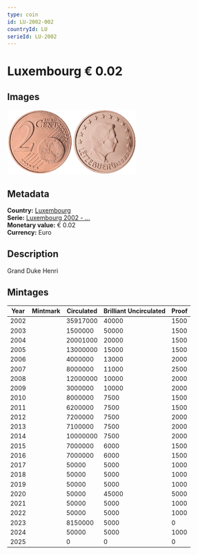 ```yaml
---
type: coin
id: LU-2002-002
countryId: LU
serieId: LU-2002
---
```


# Luxembourg € 0.02

## Images

<img src="../../../Images/common-2002-002.webp" height="150" alt="Front image"><img src="Images/luxembourg-2002-002.webp" height="150" alt="Back image">

## Metadata

**Country:** [Luxembourg](../index.md)\
**Serie:** [Luxembourg 2002 - ...](index.md)\
**Monetary value:** € 0.02\
**Currency:** Euro

## Description

Grand Duke Henri

## Mintages

| Year | Mintmark | Circulated | Brilliant Uncirculated | Proof |
| ---- | -------- | ---------- | ---------------------- | ----- |
| 2002 |          | 35917000   | 40000                  | 1500  |
| 2003 |          | 1500000    | 50000                  | 1500  |
| 2004 |          | 20001000   | 20000                  | 1500  |
| 2005 |          | 13000000   | 15000                  | 1500  |
| 2006 |          | 4000000    | 13000                  | 2000  |
| 2007 |          | 8000000    | 11000                  | 2500  |
| 2008 |          | 12000000   | 10000                  | 2000  |
| 2009 |          | 3000000    | 10000                  | 2000  |
| 2010 |          | 8000000    | 7500                   | 1500  |
| 2011 |          | 6200000    | 7500                   | 1500  |
| 2012 |          | 7200000    | 7500                   | 2000  |
| 2013 |          | 7100000    | 7500                   | 2000  |
| 2014 |          | 10000000   | 7500                   | 2000  |
| 2015 |          | 7000000    | 6000                   | 1500  |
| 2016 |          | 7000000    | 6000                   | 1500  |
| 2017 |          | 50000      | 5000                   | 1000  |
| 2018 |          | 50000      | 5000                   | 1000  |
| 2019 |          | 50000      | 5000                   | 1000  |
| 2020 |          | 50000      | 45000                  | 5000  |
| 2021 |          | 50000      | 5000                   | 1000  |
| 2022 |          | 50000      | 5000                   | 1000  |
| 2023 |          | 8150000    | 5000                   | 0     |
| 2024 |          | 50000      | 5000                   | 1000  |
| 2025 |          | 0          | 0                      | 0     |
